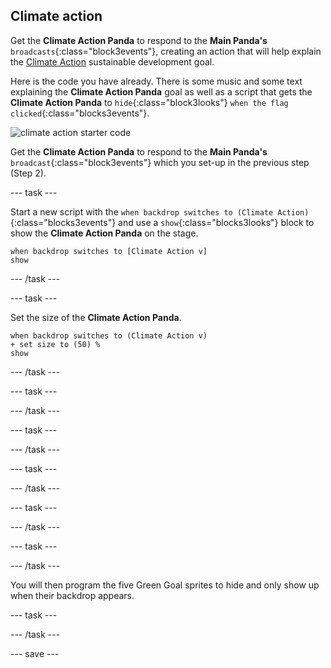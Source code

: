 ## Climate action

Get the **Climate Action Panda** to respond to the **Main Panda's** `broadcasts`{:class="block3events"}, creating an action that will help explain the [Climate Action](https://www.undp.org/content/undp/en/home/sustainable-development-goals/goal-13-climate-action.html) sustainable development goal.

Here is the code you have already. There is some music and some text explaining the **Climate Action Panda** goal as well as a script that gets the **Climate Action Panda** to `hide`{:class="block3looks"} `when the flag clicked`{:class="blocks3events"}.

![climate action starter code](images/climateaction_startercode.png)

Get the **Climate Action Panda** to respond to the **Main Panda's** `broadcast`{:class="block3events"} which you set-up in the previous step (Step 2).

--- task ---

Start a new script with the `when backdrop switches to (Climate Action)`{:class="blocks3events"} and use a `show`{:class="blocks3looks"} block to show the **Climate Action Panda** on the stage.

```blocks3
when backdrop switches to [Climate Action v]
show
```

--- /task ---

--- task ---

Set the size of the **Climate Action Panda**.

```blocks3
when backdrop switches to (Climate Action v)
+ set size to (50) %
show
```

--- /task ---

--- task ---



--- /task ---

--- task ---



--- /task ---

--- task ---



--- /task ---

--- task ---



--- /task ---

--- task ---

--- /task ---

You will then program the five Green Goal sprites to hide and only show up when their backdrop appears.

--- task ---

--- /task ---

--- save ---
